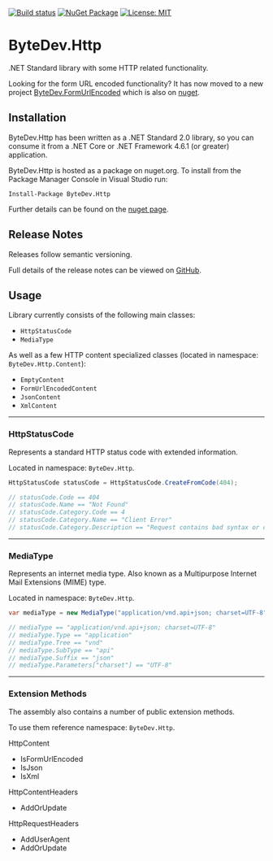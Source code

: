[![Build status](https://ci.appveyor.com/api/projects/status/github/bytedev/ByteDev.Http?branch=master&svg=true)](https://ci.appveyor.com/project/bytedev/ByteDev-Http/branch/master)
[![NuGet Package](https://img.shields.io/nuget/v/ByteDev.Http.svg)](https://www.nuget.org/packages/ByteDev.Http)
[![License: MIT](https://img.shields.io/badge/License-MIT-green.svg)](https://github.com/ByteDev/ByteDev.Http/blob/master/LICENSE)

# ByteDev.Http

.NET Standard library with some HTTP related functionality.

Looking for the form URL encoded functionality? It has now moved to a new project [ByteDev.FormUrlEncoded](https://github.com/ByteDev/ByteDev.FormUrlEncoded) which is also on [nuget](https://www.nuget.org/packages/ByteDev.FormUrlEncoded/).

## Installation

ByteDev.Http has been written as a .NET Standard 2.0 library, so you can consume it from a .NET Core or .NET Framework 4.6.1 (or greater) application.

ByteDev.Http is hosted as a package on nuget.org.  To install from the Package Manager Console in Visual Studio run:

`Install-Package ByteDev.Http`

Further details can be found on the [nuget page](https://www.nuget.org/packages/ByteDev.Http/).

## Release Notes

Releases follow semantic versioning.

Full details of the release notes can be viewed on [GitHub](https://github.com/ByteDev/ByteDev.Http/blob/master/docs/RELEASE-NOTES.md).

## Usage

Library currently consists of the following main classes:

- `HttpStatusCode`
- `MediaType`

As well as a few HTTP content specialized classes (located in namespace: `ByteDev.Http.Content`):

- `EmptyContent`
- `FormUrlEncodedContent`
- `JsonContent`
- `XmlContent`

---

### HttpStatusCode

Represents a standard HTTP status code with extended information.

Located in namespace: `ByteDev.Http`.

```csharp
HttpStatusCode statusCode = HttpStatusCode.CreateFromCode(404);

// statusCode.Code == 404
// statusCode.Name == "Not Found"
// statusCode.Category.Code == 4
// statusCode.Category.Name == "Client Error"
// statusCode.Category.Description == "Request contains bad syntax or cannot be fulfilled."
```

---

### MediaType

Represents an internet media type. Also known as a Multipurpose Internet Mail Extensions (MIME) type.

Located in namespace: `ByteDev.Http`.

```csharp
var mediaType = new MediaType("application/vnd.api+json; charset=UTF-8");

// mediaType == "application/vnd.api+json; charset=UTF-8"
// mediaType.Type == "application"
// mediaType.Tree == "vnd"
// mediaType.SubType == "api"
// mediaType.Suffix == "json"
// mediaType.Parameters["charset"] == "UTF-8"
```

---

### Extension Methods

The assembly also contains a number of public extension methods.  

To use them reference namespace: `ByteDev.Http`.

HttpContent
- IsFormUrlEncoded
- IsJson
- IsXml

HttpContentHeaders
- AddOrUpdate

HttpRequestHeaders
- AddUserAgent
- AddOrUpdate
